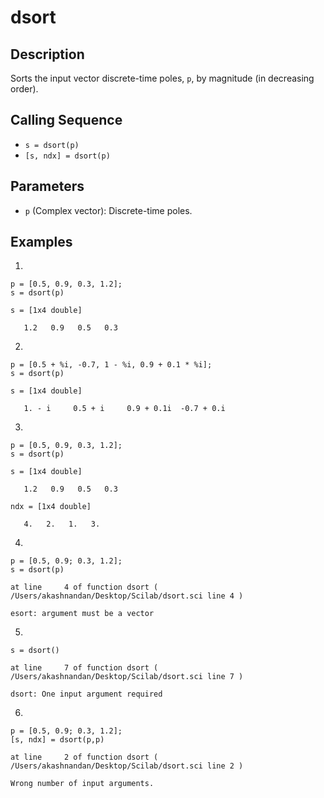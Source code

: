 # dsort

## Description
Sorts the input vector discrete-time poles, `p`, by magnitude (in decreasing order).

## Calling Sequence
- `s = dsort(p)`
- `[s, ndx] = dsort(p)`

## Parameters
- `p` (Complex vector): Discrete-time poles.

## Examples
1.
```
p = [0.5, 0.9, 0.3, 1.2];
s = dsort(p)
```
```
s = [1x4 double]

   1.2   0.9   0.5   0.3
```
2.
```
p = [0.5 + %i, -0.7, 1 - %i, 0.9 + 0.1 * %i];
s = dsort(p)
```
```
s = [1x4 double]

   1. - i     0.5 + i     0.9 + 0.1i  -0.7 + 0.i
```
3.
```
p = [0.5, 0.9, 0.3, 1.2];
s = dsort(p)
```
```
s = [1x4 double]

   1.2   0.9   0.5   0.3

ndx = [1x4 double]

   4.   2.   1.   3.
```
4.
```
p = [0.5, 0.9; 0.3, 1.2];
s = dsort(p)
```
```
at line     4 of function dsort ( /Users/akashnandan/Desktop/Scilab/dsort.sci line 4 )

esort: argument must be a vector
```
5.
```
s = dsort()
```
```
at line     7 of function dsort ( /Users/akashnandan/Desktop/Scilab/dsort.sci line 7 )

dsort: One input argument required
```
6.
```
p = [0.5, 0.9; 0.3, 1.2];
[s, ndx] = dsort(p,p)
```
```
at line     2 of function dsort ( /Users/akashnandan/Desktop/Scilab/dsort.sci line 2 )

Wrong number of input arguments.
```
